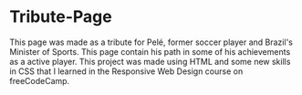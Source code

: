 # Tribute-Page
This page was made as a tribute for Pelé, former soccer player and Brazil's Minister of Sports.
This page contain his path in some of his achievements as a active player.
This project was made using HTML and some new skills in CSS that I learned in the Responsive Web Design course on freeCodeCamp.
